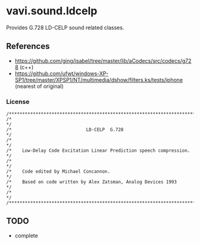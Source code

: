 # vavi.sound.ldcelp

Provides G.728 LD-CELP sound related classes.

## References

 * https://github.com/ging/isabel/tree/master/lib/aCodecs/src/codecs/g728 (c++)
 * https://github.com/ufwt/windows-XP-SP1/tree/master/XPSP1/NT/multimedia/dshow/filters.ks/tests/iphone (nearest of original)

### License

```
/*************************************************************************/
/*                                                                       */
/*                            LD-CELP  G.728                             */
/*                                                                       */
/*    Low-Delay Code Excitation Linear Prediction speech compression.    */
/*                                                                       */
/*    Code edited by Michael Concannon.                                  */
/*    Based on code written by Alex Zatsman, Analog Devices 1993         */
/*                                                                       */
/*************************************************************************/
```

## TODO

* complete

